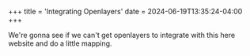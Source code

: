 +++
title = 'Integrating Openlayers'
date = 2024-06-19T13:35:24-04:00
+++

We're gonna see if we can't get openlayers to integrate with this here website and do a little mapping.
